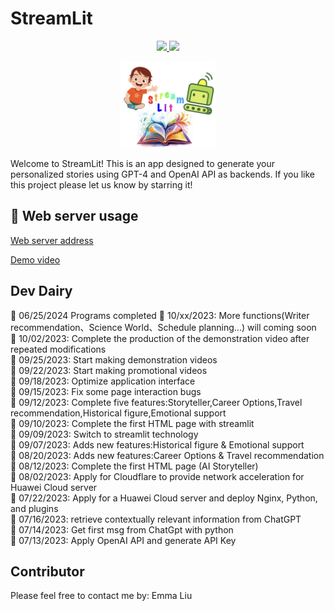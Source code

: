 # StreamLit

<p align="center">
  <!-- License -->
  <a href="./LICENSE">
    <img src="https://img.shields.io/badge/license-Apache%202.0-yellow.svg?logo=apache"/>
  </a>
  <!-- WebServer -->
  <a href="http://emma–gpt.streamlit.app">
    <img src="https://img.shields.io/badge/Webserver-v1.27.0-8A2BE2.svg?logo=semanticweb"/>
  </a>
</p>
<p align="center">
  <a href="https://github.com/Emmaliu2006/streamlit">
    <img width=30% src="logo.jpeg">
  </a>
</p>
Welcome to StreamLit! This is an app designed to generate your personalized stories using GPT-4 and OpenAI API as backends. 
If you like this project please let us know by starring it!

## 📄 Web server usage 
[Web server address](http://emma–gpt.streamlit.app) 

[Demo video](https://github.com/Emmaliu2006/streamlit/blob/master/demo.mp4)

## Dev Dairy
📘 06/25/2024 Programs completed
📘 10/xx/2023: More functions(Writer recommendation、Science World、Schedule planning...) will coming soon    
📘 10/02/2023: Complete the production of the demonstration video after repeated modifications  
📘 09/25/2023: Start making demonstration videos  
📘 09/22/2023: Start making promotional videos  
📘 09/18/2023: Optimize application interface  
📘 09/15/2023: Fix some page interaction bugs  
📘 09/12/2023: Complete five features:Storyteller,Career Options,Travel recommendation,Historical figure,Emotional support  
📘 09/10/2023: Complete the first HTML page with streamlit  
📘 09/09/2023: Switch to streamlit technology  
📘 09/07/2023: Adds new features:Historical figure & Emotional support  
📘 08/20/2023: Adds new features:Career Options & Travel recommendation  
📘 08/12/2023: Complete the first HTML page (AI Storyteller)  
📘 08/02/2023: Apply for Cloudflare to provide network acceleration for Huawei Cloud server  
📘 07/22/2023: Apply for a Huawei Cloud server and deploy Nginx, Python, and plugins  
📘 07/16/2023: retrieve contextually relevant information from ChatGPT  
📘 07/14/2023: Get first msg from ChatGpt with python  
📘 07/13/2023: Apply OpenAI API and generate API Key  

## Contributor
Please feel free to contact me by: Emma Liu 
